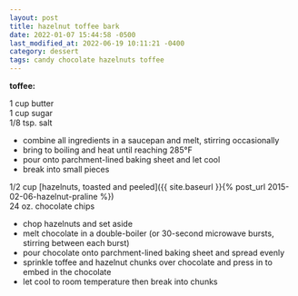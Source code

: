 ```yaml
---
layout: post
title: hazelnut toffee bark
date: 2022-01-07 15:44:58 -0500
last_modified_at: 2022-06-19 10:11:21 -0400
category: dessert
tags: candy chocolate hazelnuts toffee
---
```


**toffee:**

1 cup butter  
1 cup sugar  
1/8 tsp. salt  
* combine all ingredients in a saucepan and melt, stirring occasionally
* bring to boiling and heat until reaching 285°F
* pour onto parchment-lined baking sheet and let cool
* break into small pieces

1/2 cup [hazelnuts, toasted and peeled]({{ site.baseurl }}{% post_url 2015-02-06-hazelnut-praline %})  
24 oz. chocolate chips  
* chop hazelnuts and set aside
* melt chocolate in a double-boiler (or 30-second microwave bursts, stirring between each burst)
* pour chocolate onto parchment-lined baking sheet and spread evenly
* sprinkle toffee and hazelnut chunks over chocolate and press in to embed in the chocolate
* let cool to room temperature then break into chunks
